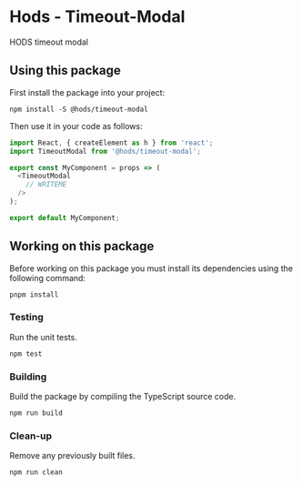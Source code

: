 Hods - Timeout-Modal
====================

HODS timeout modal


Using this package
------------------

First install the package into your project:

```shell
npm install -S @hods/timeout-modal
```

Then use it in your code as follows:

```js
import React, { createElement as h } from 'react';
import TimeoutModal from '@hods/timeout-modal';

export const MyComponent = props => (
  <TimeoutModal
    // WRITEME
  />
);

export default MyComponent;
```


Working on this package
-----------------------

Before working on this package you must install its dependencies using
the following command:

```shell
pnpm install
```


### Testing

Run the unit tests.

```shell
npm test
```


### Building

Build the package by compiling the TypeScript source code.

```shell
npm run build
```


### Clean-up

Remove any previously built files.

```shell
npm run clean
```
